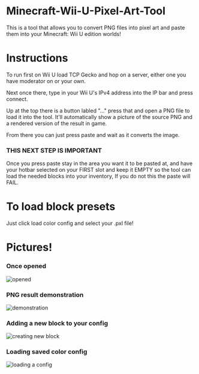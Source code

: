 # Minecraft-Wii-U-Pixel-Art-Tool
This is a tool that allows you to convert PNG files into pixel art and paste them into your Minecraft: Wii U edition worlds!

# Instructions

To run first on Wii U load TCP Gecko and hop on a server, either one you have moderator on or your own.

Next once there, type in your Wii U's IPv4 address into the IP bar and press connect.

Up at the top there is a button labled "..." press that and open a PNG file to load it into the tool. It'll automatically show a picture of the source PNG and a rendered version of the result in game.

From there you can just press paste and wait as it converts the image.

### THIS NEXT STEP IS IMPORTANT

Once you press paste stay in the area you want it to be pasted at, and have your hotbar selected on your FIRST slot and keep it EMPTY so the tool can load the needed blocks into your inventory, 
If you do not this the paste will FAIL.

# To load block presets
Just click load color config and select your .pxl file!

# Pictures!

### Once opened

![opened](https://user-images.githubusercontent.com/90534409/155815072-398f0ec5-0757-4430-b93c-605d6a48d4dc.png)

### PNG result demonstration

![demonstration](https://user-images.githubusercontent.com/90534409/155815120-ba3e6847-39fc-4ea0-b232-5f220224ee87.png)

### Adding a new block to your config

![creating new block](https://user-images.githubusercontent.com/90534409/155815145-cd6e89d9-c6dd-45ee-98e2-ebb732447766.png)

### Loading saved color config

![loading a config](https://user-images.githubusercontent.com/90534409/155815179-3d38b710-92df-4b33-93b1-3048a8e73c17.png)

